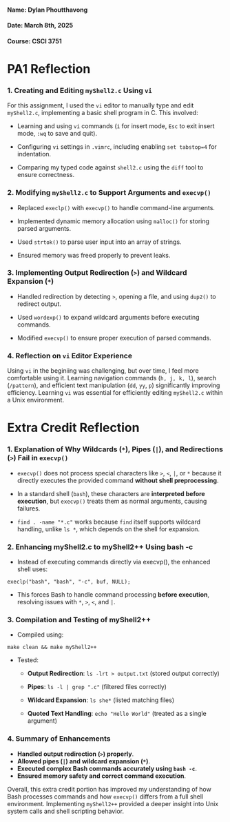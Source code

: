 #### Name: Dylan Phoutthavong
#### Date: March 8th, 2025
#### Course: CSCI 3751

# PA1 Reflection

### 1. Creating and Editing `myShell2.c` Using `vi`

For this assignment, I used the `vi` editor to manually type and edit `myShell2.c`, implementing a basic shell program in C. This involved:

- Learning and using `vi` commands (`i` for insert mode, `Esc` to exit insert mode, `:wq` to save and quit).

- Configuring `vi` settings in `.vimrc`, including enabling `set tabstop=4` for indentation.

- Comparing my typed code against `shell2.c` using the `diff` tool to ensure correctness.

### 2. Modifying `myShell2.c` to Support Arguments and `execvp()`

- Replaced `execlp()` with `execvp()` to handle command-line arguments.

- Implemented dynamic memory allocation using `malloc()` for storing parsed arguments.

- Used `strtok()` to parse user input into an array of strings.

- Ensured memory was freed properly to prevent leaks.

### 3. Implementing Output Redirection (`>`) and Wildcard Expansion (`*`)

- Handled redirection by detecting `>`, opening a file, and using `dup2()` to redirect output.

- Used `wordexp()` to expand wildcard arguments before executing commands.

- Modified `execvp()` to ensure proper execution of parsed commands.

### 4. Reflection on `vi` Editor Experience

Using `vi` in the beginiing was challenging, but over time, I feel more comfortable using it. Learning navigation commands (`h, j, k, l`), search (`/pattern`), and efficient text manipulation (`dd`, `yy`, `p`) significantly improving efficiency. Learning `vi` was essential for efficiently editing `myShell2.c` within a Unix environment.

# Extra Credit Reflection

### 1. Explanation of Why Wildcards (`*`), Pipes (`|`), and Redirections (`>`) Fail in `execvp()`

- `execvp()` does not process special characters like `>`, `<`, `|`, or `*` because it directly executes the provided command **without shell preprocessing**.

- In a standard shell (`bash`), these characters are **interpreted before execution**, but `execvp()` treats them as normal arguments, causing failures.

- `find . -name "*.c"` works because `find` itself supports wildcard handling, unlike `ls *`, which depends on the shell for expansion.

### 2. Enhancing myShell2.c to myShell2++ Using bash -c

- Instead of executing commands directly via execvp(), the enhanced shell uses:

```
execlp("bash", "bash", "-c", buf, NULL);
```

- This forces Bash to handle command processing **before execution**, resolving issues with `*`, `>`, `<`, and `|`.

### 3. Compilation and Testing of myShell2++

- Compiled using:
```
make clean && make myShell2++
```
- Tested:

  - **Output Redirection**: `ls -lrt > output.txt` (stored output correctly)

  - **Pipes**: `ls -l | grep ".c"` (filtered files correctly)

  - **Wildcard Expansion**: `ls she*` (listed matching files)

  - **Quoted Text Handling**: `echo "Hello World"` (treated as a single argument)

### 4. Summary of Enhancements

- **Handled output redirection (`>`) properly**.
- **Allowed pipes (`|`) and wildcard expansion (`*`)**.
- **Executed complex Bash commands accurately using `bash -c`**.
- **Ensured memory safety and correct command execution**.

Overall, this extra credit portion has improved my understanding of how Bash processes commands and how `execvp()` differs from a full shell environment. Implementing `myShell2++` provided a deeper insight into Unix system calls and shell scripting behavior.

